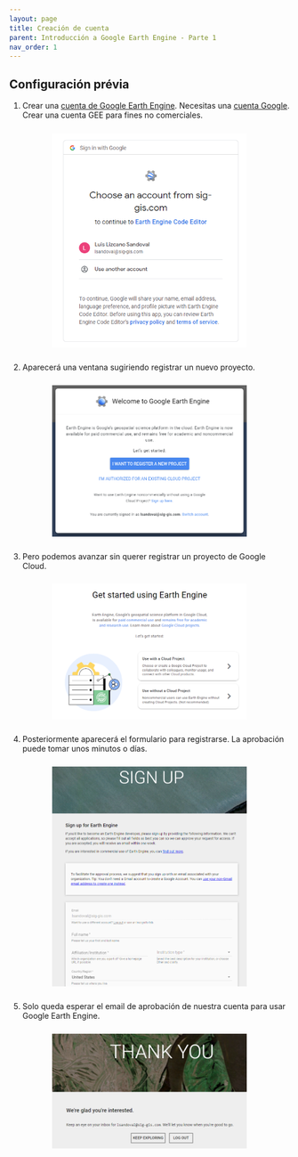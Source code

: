 ```yaml
---
layout: page
title: Creación de cuenta
parent: Introducción a Google Earth Engine - Parte 1
nav_order: 1
---
```


## Configuración prévia

1. Crear una [cuenta de Google Earth Engine](https://code.earthengine.google.com/register). Necesitas una [cuenta Google](https://accounts.google.com/signup). Crear una cuenta GEE para fines no comerciales.

<p align="center">
<img src="../../images/intro-gee/01_fig1.png" vspace="10" width="350">
<p/>
  
2. Aparecerá una ventana sugiriendo registrar un nuevo proyecto.

<p align="center">
<img src="../../images/intro-gee/01_fig2.png" vspace="10" width="350">
<p/>
  
3. Pero podemos avanzar sin querer registrar un proyecto de Google Cloud.

<p align="center">
<img src="../../images/intro-gee/01_fig3.png" vspace="10" width="350">
<p/>
  
4. Posteriormente aparecerá el formulario para registrarse. La aprobación puede tomar unos minutos o días.

<p align="center">
<img src="../../images/intro-gee/01_fig4.png" vspace="10" width="350">
<p/>
  
5. Solo queda esperar el email de aprobación de nuestra cuenta para usar Google Earth Engine.

<p align="center">
<img src="../../images/intro-gee/01_fig5.png" vspace="10" width="350">
<p/>
